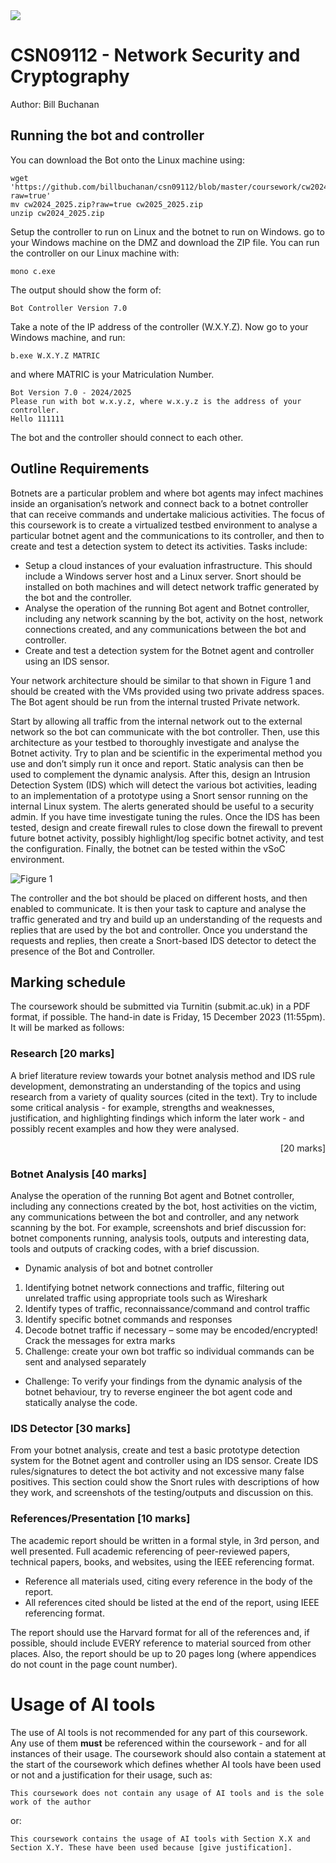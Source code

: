 <img src="https://github.com/billbuchanan/csn09112/blob/master/zadditional/top_csn09112.png"/>


# CSN09112 - Network Security and Cryptography
Author: Bill Buchanan

## Running the bot and controller
You can download the Bot onto the Linux machine using:

```
wget 'https://github.com/billbuchanan/csn09112/blob/master/coursework/cw2024_2025.zip?raw=true'
mv cw2024_2025.zip?raw=true cw2025_2025.zip
unzip cw2024_2025.zip
```


Setup the controller to run on Linux and the botnet to run on Windows. go to your Windows machine on the DMZ and download the ZIP file. You can run the controller on our Linux machine with:</p>

```
mono c.exe
```

The output should show the form of:

```
Bot Controller Version 7.0
```

Take a note of the IP address of the controller (W.X.Y.Z). Now go to your Windows machine, and run:</p>

```
b.exe W.X.Y.Z MATRIC
```
and where MATRIC is your Matriculation Number.

```
Bot Version 7.0 - 2024/2025
Please run with bot w.x.y.z, where w.x.y.z is the address of your controller.
Hello 111111
```

The bot and the controller should connect to each other.

## Outline Requirements

Botnets are a particular problem and where bot agents may infect machines inside an organisation’s network and connect back to a botnet controller that can receive commands and undertake malicious activities. The focus of this coursework is to create a virtualized testbed environment to analyse a particular botnet agent and the communications to its controller, and then to create and test a detection system to detect its activities. Tasks include:

*	Setup a cloud instances of your evaluation infrastructure. This should include a Windows server host and a Linux server. Snort should be installed on both machines and will detect network traffic generated by the bot and the controller. 
*	Analyse the operation of the running Bot agent and Botnet controller, including any network scanning by the bot, activity on the host, network connections created, and any communications between the bot and controller.
*	Create and test a detection system for the Botnet agent and controller using an IDS sensor. 


Your network architecture should be similar to that shown in Figure 1 and should be created with the VMs provided using two private address spaces. The Bot agent should be run from the internal trusted Private network.

Start by allowing all traffic from the internal network out to the external network so the bot can communicate with the bot controller. Then, use this architecture as your testbed to thoroughly investigate and analyse the Botnet activity. Try to plan and be scientific in the experimental method you use and don’t simply run it once and report. Static analysis can then be used to complement the dynamic analysis. After this, design an Intrusion Detection System (IDS) which will detect the various bot activities, leading to an implementation of a prototype using a Snort sensor running on the internal Linux system. The alerts generated should be useful to a security admin. If you have time investigate tuning the rules. Once the IDS has been tested, design and create firewall rules to close down the firewall to prevent future botnet activity, possibly highlight/log specific botnet activity, and test the configuration. Finally, the botnet can be tested within the vSoC environment.

![Figure 1](https://github.com/billbuchanan/csn09112/blob/master/zadditional/coursework01.png)

The controller and the bot should be placed on different hosts, and then enabled to communicate. It is then your task to capture and analyse the traffic generated and try and build up an understanding of the requests and replies that are used by the bot and controller. Once you understand the requests and replies, then create a Snort-based IDS detector to detect the presence of the Bot and Controller.

## Marking schedule

The coursework should be submitted via Turnitin (submit.ac.uk) in a PDF format, if possible. The hand-in date is Friday, 15 December 2023 (11:55pm). It will be marked as follows:

### Research [20 marks]

A brief literature review towards your botnet analysis method and IDS rule development, demonstrating an understanding of the topics and using research from a variety of quality sources (cited in the text). Try to include some critical analysis - for example, strengths and weaknesses, justification, and highlighting findings which inform the later work - and possibly recent examples and how they were analysed.
<p align="right">[20 marks]</p>

### Botnet Analysis [40 marks]

Analyse the operation of the running Bot agent and Botnet controller, including any connections created by the bot, host activities on the victim, any communications between the bot and controller, and any network scanning by the bot. For example, screenshots and brief discussion for: botnet components running, analysis tools, outputs and interesting data, tools and outputs of cracking codes, with a brief discussion.  

*	Dynamic analysis of bot and botnet controller
1. Identifying botnet network connections and traffic, filtering out unrelated traffic using appropriate tools such as Wireshark
2. Identify types of traffic, reconnaissance/command and control traffic
3. Identify specific botnet commands and responses
4. Decode botnet traffic if necessary – some may be encoded/encrypted! Crack the messages for extra marks
5. Challenge: create your own bot traffic so individual commands can be sent and analysed separately
*	Challenge: To verify your findings from the dynamic analysis of the botnet behaviour, try to reverse engineer the bot agent code and statically analyse the code.


### IDS Detector [30 marks]
From your botnet analysis, create and test a basic prototype detection system for the Botnet agent and controller using an IDS sensor.  Create IDS rules/signatures to detect the bot activity and not excessive many false positives. This section could show the Snort rules with descriptions of how they work, and screenshots of the testing/outputs and discussion on this. 


### References/Presentation [10 marks]

The academic report should be written in a formal style, in 3rd person, and well presented.
Full academic referencing of peer-reviewed papers, technical papers, books, and websites, using the IEEE referencing format.
- Reference all materials used, citing every reference in the body of the report.
- All references cited should be listed at the end of the report, using IEEE referencing format.


The report should use the Harvard format for all of the references and, if possible, should include EVERY reference to material sourced from other places. Also, the report should be up to 20 pages long (where appendices do not count in the page count number). 

# Usage of AI tools
The use of AI tools is not recommended for any part of this coursework. Any use of them **must** be referenced within the coursework - and for all instances of their usage. The coursework should also contain a statement at the start of the coursework which defines whether AI tools have been used or not and a justification for their usage, such as:

```
This coursework does not contain any usage of AI tools and is the sole work of the author
```

or:

```
This coursework contains the usage of AI tools with Section X.X and Section X.Y. These have been used because [give justification].
```



